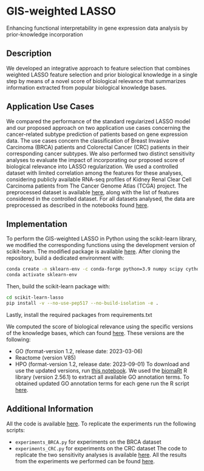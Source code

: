 # GIS-weighted LASSO
Enhancing functional interpretability in gene expression data analysis by prior-knowledge incorporation


## Description 
We developed an integrative approach to feature selection that combines weighted LASSO feature selection and prior biological knowledge in a single step by means of a novel score of biological relevance that summarizes information extracted from popular biological knowledge bases.

## Application Use Cases
We compared the performance of the standard regularized LASSO model and our proposed approach on two application use cases concerning the cancer-related subtype prediction of patients based on gene expression data. The use cases concern the classification of Breast Invasive Carcinoma (BRCA) patients and Colorectal Cancer (CRC) patients in their corresponding cancer subtypes. We also performed two distinct sensitivity analyses to evaluate the impact of incorporating our proposed score of biological relevance into LASSO regularization. We used a controlled dataset with limited correlation among the features for these analyses, considering publicly available RNA-seq profiles of Kidney Renal Clear Cell Carcinoma patients from The Cancer Genome Atlas (TCGA) project. The preprocessed dataset is available [here](https://github.com/DEIB-GECO/GIS-weigthed_LASSO/tree/main/data/data_kidney), along with the list of features considered in the controlled dataset. 
For all datasets analysed, the data are preprocessed as described in the notebooks found [here](https://github.com/DEIB-GECO/GIS-weigthed_LASSO/tree/main/notebooks).



## Implementation
To perform the GIS-weighted LASSO in Python using the scikit-learn library, we modified the corresponding functions using the development version of scikit-learn. 
The modified package is available [here](https://github.com/SofSof98/scikit-learn-lasso/tree/weightedlasso).
After cloning the repository, build a dedicated environment with:
```bash
conda create -n sklearn-env -c conda-forge python=3.9 numpy scipy cython=0.29.33 
conda activate sklearn-env
```

Then, build the scikit-learn package with:
```bash
cd scikit-learn-lasso 
pip install -v --no-use-pep517 --no-build-isolation -e . 
```
Lastly, install the required packages from requirements.txt


We computed the score of biological relevance using the specific versions of the knowledge bases, which can found [here](https://github.com/DEIB-GECO/GIS-weigthed_LASSO/tree/main/data/prior_knowledge). These versions are the following:
- GO (format-version 1.2, release date: 2023-03-06) 
- Reactome (version V85)
- HPO (format-version 1.2, release date: 2023-09-01)
To download and use the updated versions, run [this notebook](https://github.com/DEIB-GECO/GIS-weigthed_LASSO/blob/main/notebooks/get_updated_prior_knowldge.ipynb). We used the [biomaRt](https://bioconductor.org/packages/release/bioc/html/biomaRt.html) R library (version 2.56.1) to extract all available GO annotation terms. To obtained updated GO annotation terms for each gene run the R script [here](https://github.com/DEIB-GECO/GIS-weigthed_LASSO/tree/main/src/R).

## Additional Information
All the code is available [here](https://github.com/DEIB-GECO/GIS-weigthed_LASSO/tree/main/src). To replicate the experiments run the following scripts:
- `experiments_BRCA.py` for experiments on the BRCA dataset
- `experiments_CRC.py` for experiments on the CRC dataset
The code to replicate the two sensitivity analyses is available [here](https://github.com/DEIB-GECO/GIS-weigthed_LASSO/tree/main/src/gis_sensitivity_analysis).
All the results from the experiments we performed can be found [here](https://github.com/DEIB-GECO/GIS-weigthed_LASSO/tree/main/results).
